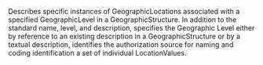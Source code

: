 Describes specific instances of GeographicLocations associated with a specified GeographicLevel in a GeographicStructure. In addition to the standard name, level, and description, specifies the Geographic Level either by reference to an existing description in a GeographicStructure or by a textual description, identifies the authorization source for naming and coding identification a set of individual LocationValues.